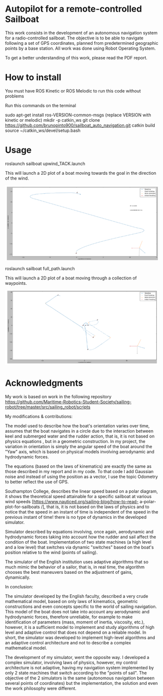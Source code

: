  # Autopilot for a remote-controlled Sailboat

This work consists in the development of an autonomous navigation
system for a radio-controlled sailboat. The objective is to be able to
navigate following a set of GPS coordinates, planned from predetermined
geographic points by a base station. All work was done using Robot Operating System.

To get a better understanding of this work, please read the PDF report.

# How to install

You must have ROS Kinetic or ROS Melodic to run this code without problems

Run this commands on the terminal

sudo apt-get install ros-VERSION-common-msgs (replace VERSION with kinetic or melodic)
mkdir -p catkin_ws
git clone https://github.com/brunopinto900/sailboat_auto_navigation.git
catkin build
source ~/catkin_ws/devel/setup.bash

# Usage

roslaunch sailboat upwind_TACK.launch

This will launch a 2D plot of a boat moving towards the goal in the direction of the wind.

![Tacking upwind](https://github.com/brunopinto900/sailboat_auto_navigation/blob/main/tacking.png)

roslaunch sailboat full_path.launch

This will launch a 2D plot of a boat moving through a collection of waypoints.

![Complete path](https://github.com/brunopinto900/sailboat_auto_navigation/blob/main/complete.png)


# Acknowledgments

My work is based on work in the following repository
https://github.com/Maritime-Robotics-Student-Society/sailing-robot/tree/master/src/sailing_robot/scripts

My modifications & contributions:

The model used to describe how the boat's orientation varies over time, assumes that the boat navigates in a circle due to the interaction between keel and submerged water and the rudder action, that is, it is not based on physics equations , but in a geometric construction. In my project, the variation in orientation is simply the angular speed of the boat around the "Yaw" axis, which is based on physical models involving aerodynamic and hydrodynamic forces.

The equations (based on the laws of kinematics) are exactly the same as those described in my report and in my code. To that code I add Gaussian noise and instead of using the position as a vector, I use the topic Odometry to better reflect the use of GPS.

Southampton College, describes the linear speed based on a polar diagram, it shows the theoretical speed attainable for a specific sailboat at various wind speeds [https://www.nauticed.org/sailing-blog/how-to-read- a-polar-plot-for-sailboats /], that is, it is not based on the laws of physics and to notice that the speed in an instant of time is independent of the speed in the previous instant of time! there is no type of dynamics in the developed simulator.

Simulator described by equations involving, once again, aerodynamic and hydrodynamic forces taking into account how the rudder and sail affect the condition of the boat. 
Implementation of two state machines (a high level and a low level) that switches via dynamic "switches" based on the boat's position relative to the wind (points of sailing).

The simulator of the English institution uses adaptive algorithms that so much mimic the behavior of a sailor, that is, in real time, the algorithm chooses the best maneuvers
based on the adjustment of gains, dynamically.

In conclusion:

The simulator developed by the English faculty, described a very crude mathematical model, based on only laws of kinematics, geometric constructions and even concepts specific to the world of sailing navigation. This model of the boat does not take into account any aerodynamic and hydrodynamic forces, therefore unreliable, for example to make identification of parameters (mass, moment of inertia, viscosity, etc.), however, it is a sufficient model to implement and study algorithms of high level and adaptive control that does not depend on a reliable model. In short, the simulator was developed to implement high-level algorithms and an adaptive control architecture and not to describe a complex mathematical model.

The development of my simulator, went the opposite way. I developed a complex simulator, involving laws of physics, however, my control architecture is not adaptive, having my navigation system implemented by only 2 state machines that switch according to the "points of sail".
The objective of the 2 simulators is the same (autonomous navigation between several points of coordinates) but the implementation, the solution and even the work philosophy were different.
